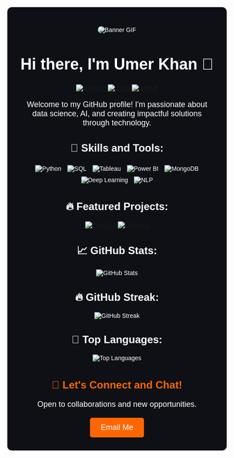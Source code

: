 <!-- Background color and styling -->
<div align="center" style="background-color:#0e1016; color: #ffffff; padding: 30px; border-radius: 10px; font-family: Arial, sans-serif;">

  <!-- Banner -->
  <p align="center">
    <img src="https://media.giphy.com/media/v1.Y2lkPTc5MGI3NjExeTE0eW41aTlhbHZjem1lMGJ0OTl2dDNueWFtOHQxZWltMWNwNmh1biZlcD12MV9naWZzX3NlYXJjaCZjdD1n/oWjyixDbWuAk8/giphy.gif" alt="Banner GIF" style="border-radius: 10px; max-width: 100%;">
  </p>

  <!-- Header -->
  <h1 align="center" style="font-size: 36px;">Hi there, I'm Umer Khan 👋</h1>

  <!-- Social Media and Contact Buttons -->
  <p align="center" style="margin: 20px 0;">
    <a href="https://www.linkedin.com/in/umer-khan-141a54221"><img src="https://img.shields.io/badge/-LinkedIn-blue?style=flat-square&logo=Linkedin&logoColor=white" alt="LinkedIn"></a>
    <a href="mailto:merk2397@gmail.com"><img src="https://img.shields.io/badge/-Email-ff6600?style=flat-square&logo=gmail&logoColor=white" alt="Email"></a>
    <a href="https://github.com/I-UmerKhan"><img src="https://img.shields.io/badge/-GitHub-181717?style=flat-square&logo=github&logoColor=white" alt="GitHub"></a>
  </p>

  <!-- Introduction -->
  <p align="center" style="font-size: 18px; margin-bottom: 30px;">Welcome to my GitHub profile! I'm passionate about data science, AI, and creating impactful solutions through technology.</p>

  <!-- Skills -->
  <h2 align="center" style="font-size: 24px;">🚀 Skills and Tools:</h2>
  <p align="center">
    <img src="https://img.shields.io/badge/-Python-3776AB?style=flat-square&logo=python&logoColor=white" alt="Python" style="margin: 5px;">
    <img src="https://img.shields.io/badge/-SQL-4479A1?style=flat-square&logo=sql&logoColor=white" alt="SQL" style="margin: 5px;">
    <img src="https://img.shields.io/badge/-Tableau-E97627?style=flat-square&logo=tableau&logoColor=white" alt="Tableau" style="margin: 5px;">
    <img src="https://img.shields.io/badge/-Power%20BI-F2C811?style=flat-square&logo=power-bi&logoColor=black" alt="Power BI" style="margin: 5px;">
    <img src="https://img.shields.io/badge/-MongoDB-47A248?style=flat-square&logo=mongodb&logoColor=white" alt="MongoDB" style="margin: 5px;">
    <img src="https://img.shields.io/badge/-Deep%20Learning-FF6F00?style=flat-square&logo=deep-learning&logoColor=white" alt="Deep Learning" style="margin: 5px;">
    <img src="https://img.shields.io/badge/-NLP-8A2BE2?style=flat-square&logo=nlp&logoColor=white" alt="NLP" style="margin: 5px;">
  </p>

  <!-- Featured Projects -->
  <h2 align="center" style="font-size: 24px;">🔥 Featured Projects:</h2>
  <p align="center">
    <a href="https://github.com/I-UmerKhan/project1"><img src="https://github-readme-stats.vercel.app/api/pin/?username=I-UmerKhan&repo=project1&theme=dark" alt="Project 1"></a>
    <a href="https://github.com/I-UmerKhan/project2"><img src="https://github-readme-stats.vercel.app/api/pin/?username=I-UmerKhan&repo=project2&theme=dark" alt="Project 2"></a>
  </p>

  <!-- GitHub Stats -->
  <h2 align="center" style="font-size: 24px;">📈 GitHub Stats:</h2>
  <p align="center">
    <img src="https://github-readme-stats.vercel.app/api?username=I-UmerKhan&show_icons=true&theme=dark" alt="GitHub Stats">
  </p>

  <!-- Streak Stats -->
  <h2 align="center" style="font-size: 24px;">🔥 GitHub Streak:</h2>
  <p align="center">
    <img src="https://github-readme-streak-stats.herokuapp.com/?user=I-UmerKhan&theme=dark" alt="GitHub Streak">
  </p>

  <!-- Top Languages -->
  <h2 align="center" style="font-size: 24px;">🌟 Top Languages:</h2>
  <p align="center">
    <img src="https://github-readme-stats.vercel.app/api/top-langs/?username=I-UmerKhan&layout=compact&theme=dark" alt="Top Languages">
  </p>

  <!-- Contact Section -->
  <div align="center" style="margin-top: 40px;">
    <h2 style="font-size: 24px; color: #ff6600;">📧 Let's Connect and Chat!</h2>
    <p style="font-size: 18px; margin-bottom: 20px;">Open to collaborations and new opportunities.</p>
    <a href="mailto:merk2397@gmail.com">
      <button style="background-color: #ff6600; color: white; padding: 12px 24px; border: none; border-radius: 5px; cursor: pointer; font-size: 18px; transition: background-color 0.3s;">
        Email Me
      </button>
    </a>
  </div>

</div>
